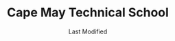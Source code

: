 ---
layout: location-page
date: Last Modified
description: "Local COVID-19 testing is available at Cape May Technical School in Cape May Court, New Jersey, USA."
permalink: "locations/new-jersey/cape-may-court/cape-may-technical-school/"
tags:
  - locations
  - new-jersey
title: Cape May Technical School
uniqueName: cape-may-technical-school
state: New Jersey
stateAbbr: NJ
hood: "Cape May County"
address: "188 Crest Haven Road"
city: "Cape May Court"
zip: "08210"
zipsNearby: "19701 19930 19931 19933 19934 19936 19703 19938 19939 19706 19940 19901 19902 19903 19904 19905 19906 19941 19943 19945 19946 19947 19950 19951 19952 19953 19954 19955 19708 19956 19958 19960 19961 19962 19709 19963 19966 19968 19969 19720 19721 19967 19970 19730 19731 19971 19733 19973 19944 19975 19977 19734 19979 19801 19802 19803 19804 19805 19806 19807 19808 19809 19810 19850 19880 19884 19885 19886 19890 19891 19892 19893 19894 19895 19896 19897 19898 19899 19980 19964 08201 08205 08001 08004 08401 08402 08403 08404 08405 08406 08202 08005 08006 08007 08008 08009 08011 08012 08014 08302 08203 08310 08101 08102 08103 08104 08105 08106 08107 08108 08109 08204 08210 08212 08018 08311 08019 08002 08003 08034 08020 08312 08021 08213 08023 08313 08314 08214 08315 08316 08317 08215 08318 08217 08319 08025 08320 08321 08322 08026 08027 08028 08029 08030 08218 08219 08323 08032 08033 08035 08037 08038 08039 08324 08042 08043 08326 08045 08220 08327 08221 08048 08049 08328 08050 08051 08052 08053 08223 08329 08330 08055 08056 08332 08340 08341 08342 08343 08059 08054 08061 08062 08063 08344 08224 08064 08345 08346 08347 08225 08226 08230 08231 08066 08067 08069 08070 08071 08232 08234 08240 08348 08349 08241 08072 08350 08074 08242 08352 08078 08079 08243 08080 08353 08081 08083 08244 08245 08031 08099 08246 08247 08084 08248 08085 08086 08250 08087 08251 08088 08360 08361 08362 08758 08089 08090 08091 08092 08093 08252 08260 08094 08095 08270 08096 08097 08098 19013 19016 19022 19029 19032 19036 19061 19074 19176 19076 19078 19079 19094 21607 21811 21813 21913 21915 21628 21629 21632 21635 21930 21636 21639 21640 21641 21644 21649 21650 21651 21842 21843 21849 21850 21852 21657 21659 21660 21861 21862 21668 21670 21912 21872 21874 21875 19889 21681 21682 21683 21684 21685 21686 21687 21688" 
mapUrl: "http://maps.apple.com/?q=Cape+May+Technical+School&address=188+Crest+Haven+Road,Cape+May+Court,New+Jersey,08210"
locationType: Drive-thru
phone: "856-451-4700"
website: "https://www.completecarenj.org/request-an-appointment/"
onlineBooking: true
closed: undefined
closedUpdate: April 17th, 2020
notes: "By appointment only. Local residents only. Requires phone screen."
days: Contact for hours of operation.
ctaMessage: Schedule a test
ctaUrl: "https://www.completecarenj.org/request-an-appointment/"
---